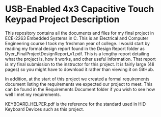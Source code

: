 # USB-Enabled 4x3 Capacitive Touch Keypad Project Description 

This repository contains all the documents and files for my final project in ECE-2263 Embedded Systems in C. This is an Electrical and Computer Engineering course I took my freshman year of college. I would start by reading my formal design report found in the Design Report folder as Dyer_FinalProjectDesignReport_v1.pdf. This is a lengthy report detailing what the project is, how it works, and other useful information. That report is my final submission to the instructor for this project. It is fairly large (48 pages) so you might have to download it rather than viewing it on GitHub. 

In addition, at the start of this project we created a formal requirements document listing the requirements we expected our project to meet. This can be found in the Requirements Document folder if you wish to see how well I met my requirements. 

KEYBOARD_HELPER.pdf is the reference for the standard used in HID Keyboard Devices such as this project.
